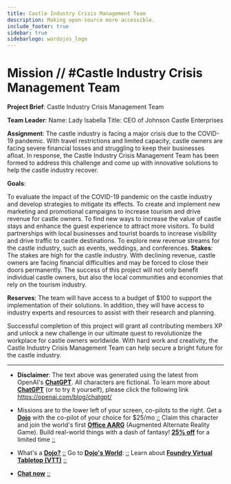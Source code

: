 ```yaml
---
title: Castle Industry Crisis Management Team
description: Making open-source more accessible.
include_footer: true
sidebar: true
sidebarlogo: wordojos_logo
---
```

# Mission // #Castle Industry Crisis Management Team

**Project Brief**: Castle Industry Crisis Management Team

**Team Leader**:
Name: Lady Isabella
Title: CEO of Johnson Castle Enterprises

**Assignment**:
The castle industry is facing a major crisis due to the COVID-19 pandemic. With travel restrictions and limited capacity, castle owners are facing severe financial losses and struggling to keep their businesses afloat. In response, the Castle Industry Crisis Management Team has been formed to address this challenge and come up with innovative solutions to help the castle industry recover.

**Goals**:

To evaluate the impact of the COVID-19 pandemic on the castle industry and develop strategies to mitigate its effects.
To create and implement new marketing and promotional campaigns to increase tourism and drive revenue for castle owners.
To find new ways to increase the value of castle stays and enhance the guest experience to attract more visitors.
To build partnerships with local businesses and tourist boards to increase visibility and drive traffic to castle destinations.
To explore new revenue streams for the castle industry, such as events, weddings, and conferences.
**Stakes**:
The stakes are high for the castle industry. With declining revenue, castle owners are facing financial difficulties and may be forced to close their doors permanently. The success of this project will not only benefit individual castle owners, but also the local communities and economies that rely on the tourism industry.

**Reserves**:
The team will have access to a budget of $100 to support the implementation of their solutions. In addition, they will have access to industry experts and resources to assist with their research and planning.

Successful completion of this project will grant all contributing members XP and unlock a new challenge in our ultimate quest to revolutionize the workplace for castle owners worldwide. With hard work and creativity, the Castle Industry Crisis Management Team can help secure a bright future for the castle industry.

---

* **Disclaimer**: The text above was generated using the latest from OpenAI's [**ChatGPT**](https://openai.com/blog/chatgpt/).  All characters are fictional.  To learn more about [**ChatGPT**](https://openai.com/blog/chatgpt/) (or to try it yourself), please click the following link https://openai.com/blog/chatgpt/

* Missions are to the lower left of your screen, co-pilots to the right. Get a [**Dojo**](https://workmates.live/marketplace) with the co-pilot of your choice for $25/mo [::](https://workmates.live/marketplace)  Claim this character and join the world's first [**Office AARG**](https://dojos.world) (Augmented Alternate Reality Game). Build real-world things with a dash of fantasy! [**25% off**](https://blog.workdojos.com/free-dojo) for a limited time [::](https://blog.workdojos.com/free-dojo) 

* What's a [**Dojo?**](https://workdojos.com) [::](https://workdojos.com)  Go to [**Dojo's World**](https://dojos.world): [::](https://dojos.world)  Learn about [**Foundry Virtual Tabletop (VTT)**](https://foundryvtt.com) [::](https://foundryvtt.com/)

* [**Chat now**](https://chat.workmates.live/channel/support) [::](https://chat.workmates.live/channel/support)